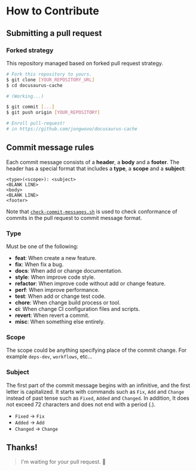 # How to Contribute

## Submitting a pull request

### Forked strategy

This repository managed based on forked pull request strategy.

```sh
# Fork this repository to yours.
$ git clone [YOUR_REPOSITORY_URL]
$ cd docusaurus-cache

# (Working...)

$ git commit [...]
$ git push origin [YOUR_REPOSITORY]

# Enroll pull-request!
# in https://github.com/jongwooo/docusaurus-cache
```

## Commit message rules

Each commit message consists of a **header**, a **body** and a **footer**. 
The header has a special format that includes a **type**, a **scope** and a **subject**:

```
<type>(<scope>): <subject>
<BLANK LINE>
<body>
<BLANK LINE>
<footer>
```

Note that [`check-commit-messages.sh`](/.github/scripts/check-commit-messages.sh) is
used to check conformance of commits in the pull request to commit message
format.

### Type

Must be one of the following:

- **feat**: When create a new feature.
- **fix**: When fix a bug.
- **docs**: When add or change documentation.
- **style**: When improve code style.
- **refactor**: When improve code without add or change feature.
- **perf**: When improve performance.
- **test**: When add or change test code.
- **chore**: When change build process or tool.
- **ci**: When change CI configuration files and scripts.
- **revert**: When revert a commit.
- **misc**: When something else entirely.

### Scope

The scope could be anything specifying place of the commit change. 
For example `deps-dev`, `workflows`, etc...

### Subject

The first part of the commit message begins with an infinitive, and the first letter is capitalized. 
It starts with commands such as `Fix`, `Add` and `Change` instead of past tense such as `Fixed`, `Added` 
and `Changed`. In addition, It does not exceed 72 characters and does not end with a period (.).

-   `Fixed` -> `Fix`
-   `Added` -> `Add`
-   `Changed` -> `Change`

## Thanks!

> I'm waiting for your pull request. :pray:
